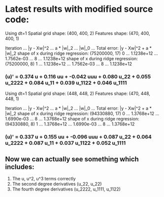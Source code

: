 # Latest results with modified source code:

Using dt=1
Spatial grid shape: (400, 400, 2)
Features shape: (470, 400, 400, 1)

 Iteration ... |y - Xw|^2 ...  a * |w|_2 ...      |w|_0 ... Total error: |y - Xw|^2 + a * |w|_2
shape of x during ridge regression: (75200000, 17)
         0 ... 1.1238e+12 ... 1.7562e-03 ...          8 ... 1.1238e+12
shape of x during ridge regression: (75200000, 8)
         1 ... 1.1238e+12 ... 1.7562e-03 ...          8 ... 1.1238e+12
### (u)' = 0.374 u + 0.116 uu + -0.042 uuu + 0.080 u_22 + 0.055 u_2222 + 0.084 u_11 + 0.039 u_1122 + 0.046 u_1111

Using dt=1
Spatial grid shape: (448, 448, 2)
Features shape: (470, 448, 448, 1)

 Iteration ... |y - Xw|^2 ...  a * |w|_2 ...      |w|_0 ... Total error: |y - Xw|^2 + a * |w|_2
shape of x during ridge regression: (94330880, 17)
         0 ... 1.3768e+12 ... 1.6990e-03 ...          8 ... 1.3768e+12
shape of x during ridge regression: (94330880, 8)
         1 ... 1.3768e+12 ... 1.6990e-03 ...          8 ... 1.3768e+12
### (u)' = 0.337 u + 0.155 uu + -0.096 uuu + 0.087 u_22 + 0.064 u_2222 + 0.087 u_11 + 0.037 u_1122 + 0.052 u_1111

## Now we can actually see something which includes:
1. The u, u^2, u^3 terms correctly
2. The second degree derivatives (u_22, u_22)
3. The fourth degree derivatives (u_2222, u_1111, u_1122)